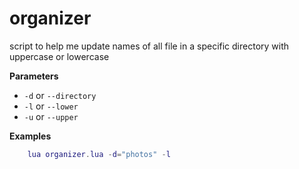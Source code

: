 # organizer
script to help me update names of all file in a specific directory with uppercase or lowercase

**Parameters**
* <code>-d</code> or <code>--directory</code>
* <code>-l</code> or <code>--lower</code>
* <code>-u</code> or <code>--upper</code>


**Examples**
```lua
    lua organizer.lua -d="photos" -l
```
